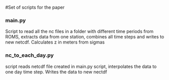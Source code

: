 #Set of scripts for the paper 

### main.py 
Script to read all the nc files in a folder with different time periods from ROMS,
extracts data from one station, combines all time steps and writes to new netcdf. 
Calculates z in meters from sigmas 

### nc_to_each_day.py 
 script reads netcdf file created in main.py script, interpolates the  data to one day 
 time step. 
 Writes the data to new nectdf 
